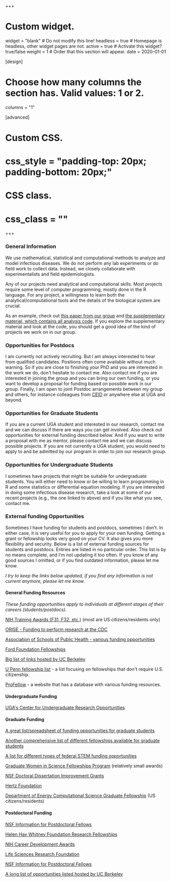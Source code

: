 +++
# Custom widget.
widget = "blank"  # Do not modify this line!
headless = true  # Homepage is headless, other widget pages are not.
active = true  # Activate this widget? true/false
weight = 1  # Order that this section will appear.
date = 2020-01-01

[design]
# Choose how many columns the section has. Valid values: 1 or 2.
  columns = "1"

[advanced]
 # Custom CSS. 
 # css_style = "padding-top: 20px; padding-bottom: 20px;"
 
 # CSS class.
 # css_class = ""
+++


### General Information

We use mathematical, statistical and computational methods to analyze and model infectious diseases. We do not perform any lab experiments or do field work to collect data. Instead, we closely collaborate with experimentalists and field epidemiologists. 

Any of our projects need analytical and computational skills. Most projects require some level of computer programming, mostly done in the R language. For any project, a willingness to learn both the analytical/computational tools and the details of the biological system are crucial.

As an example, check out [this paper from our group](https://royalsocietypublishing.org/doi/10.1098/rspb.2020.0496) and [the supplementary material, which contains all analysis code](https://datadryad.org/stash/dataset/doi:10.5061/dryad.51c59zw4v). If you explore the supplementary material and look at the code, you should get a good idea of the kind of projects we work on in our group.



### Opportunities for Postdocs

I am currently not actively recruiting. But I am always interested to hear from qualified candidates. Positions often 
come available without much warning. So if you are close to finishing your PhD and you are interested in the work we 
do, don't hesitate to contact me. Also contact me if you are interested in joining the group and you can bring our 
own funding, or you want to develop a proposal for funding based on possible work in our group. Finally, I am open to 
joint Postdoc arrangements between my group and others, for instance colleagues from [CEID](http://ceid.uga.edu/) 
or anywhere else at UGA and beyond.


### Opportunities for Graduate Students

If you are a current UGA student and interested in our research, contact me and we can discuss if there are ways you can get involved. Also check out 
opportunities for external funding described below. And if you want to write a proposal with me as mentor, please contact me and we can discuss possible projects. If you are not currently a UGA student, you would need to apply to and be admitted by our program in order to join our research group.


### Opportunities for Undergraduate Students

I sometimes have projects that might be suitable for undergraduate students. You will either need to know or be willing to learn programming in R and some statistics or differential equation modeling. If you are interested in doing some infectious disease research, take a look at some of our recent projects (e.g., the one linked to above) and if you like what you see, contact me.


### External funding Opportunities

Sometimes I have funding for students and postdocs, sometimes I don't. In either case, it is very useful for you to apply for your own funding. Getting a grant or fellowship looks very good on your CV. It also gives you more flexibility and security. Below is a list of external funding sources for students and postdocs. Entries are listed in no particular order. This list is by no means complete, and I'm not updating it too often. If you know of any good sources I omitted, or if you find outdated information, please let me know.


_I try to keep the links below updated, if you find any information is not current anymore, please let me know._


#### General Funding Resources

_These funding opportunities apply to individuals at different stages of their careers (students/postdocs)._

[NIH Training Awards (F31, F32, etc.)](http://grants.nih.gov/training/nrsa.htm) (most are US citizens/residents only)

[ORISE - Funding to perform research at the CDC](https://orise.orau.gov/cdc/default.html)

[Association of Schools of Public Health - various funding opportunities](http://www.aspph.org/study/#fellowships-and-internships)

[Ford Foundation Fellowships](http://sites.nationalacademies.org/PGA/FordFellowships/index.htm)

[Big list of links hosted by UC Berkeley](http://grad.berkeley.edu/financial/fellowships_resources.shtml)

[U Penn fellowship list](https://www.curf.upenn.edu/find-fellowships/non-us-fellowships) - a list focusing on fellowships that don't require U.S. citizenship.

[ProFellow](https://www.profellow.com/) - a website that has a database with various funding resources.


#### Undergraduate Funding

[UGA's Center for Undergraduate Research Opportunities](https://curo.uga.edu/)



#### Graduate Funding

[A great list/spreadsheet of funding opportunities for graduate students](https://research.jhu.edu/rdt/funding-opportunities/graduate/)

[Another comprehensive list of different fellowships available for graduate students](http://www.gradschools.com/Article/Graduate-Fellowships/1676.html)

[A list for different types of federal STEM funding opportunities](https://stemgradstudents.science.gov/)

[Graduate Women in Science Fellowships Program](http://www.gwis.org/?page=fellowship_program) (relatively small awards)

[NSF Doctoral Dissertation Improvement Grants](http://www.nsf.gov/pubs/2008/nsf08564/nsf08564.htm)

[Hertz Foundation](http://www.hertzfoundation.org/)

[Department of Energy Computational Science Graduate Fellowship](http://www.krellinst.org/csgf/) (US citizens/residents)



#### Postdoctoral Funding

[NSF Information for Postdoctoral Fellows](http://www.nsf.gov/funding/education.jsp?fund_type=3)

[Helen Hay Whitney Foundation Research Fellowships](http://www.hhwf.org/)

[NIH Career Development Awards](http://grants.nih.gov/training/careerdevelopmentawards.htm)

[Life Sciences Research Foundation](http://www.lsrf.org)

[NSF Information for Postdoctoral Fellows](http://www.nsf.gov/funding/education.jsp?fund_type=3)

[A long list of opportunities listed hosted by UC Berkeley](http://www.spo.berkeley.edu/fund/biopostdoc.html)






